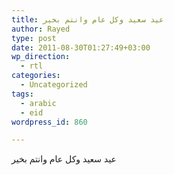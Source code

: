 ```yaml
---
title: عيد سعيد وكل عام وانتم بخير
author: Rayed
type: post
date: 2011-08-30T01:27:49+03:00
wp_direction:
  - rtl
categories:
  - Uncategorized
tags:
  - arabic
  - eid
wordpress_id: 860

---
```

عيد سعيد وكل عام وانتم بخير

